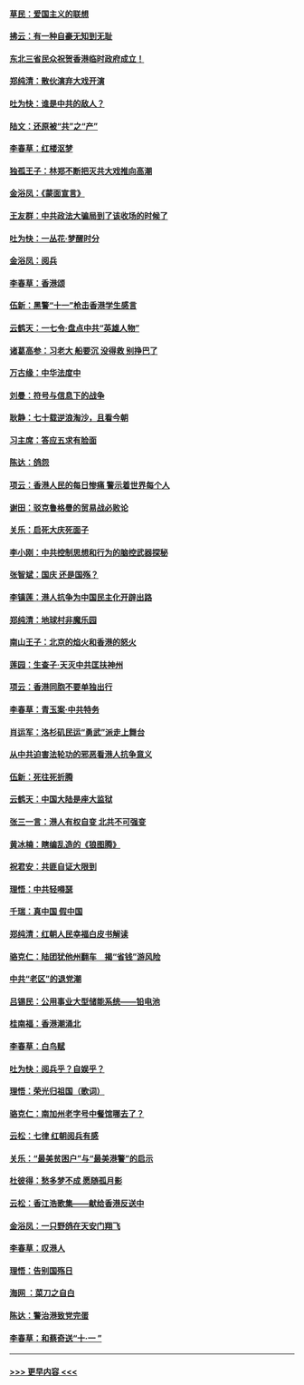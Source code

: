 #### [草民：爱国主义的联想](../pages/nsc993/n11572333.md?t=10070655) 
#### [拂云：有一种自豪无知到无耻](../pages/nsc993/n11572006.md?t=10070655) 
#### [东北三省民众祝贺香港临时政府成立！](../pages/nsc993/n11571215.md?t=10070655) 
#### [郑纯清：散伙演弃大戏开演](../pages/nsc993/n11570826.md?t=10070655) 
#### [吐为快：谁是中共的敌人？](../pages/nsc993/n11570817.md?t=10070655) 
#### [陆文：还原被“共”之“产”](../pages/nsc993/n11570798.md?t=10070655) 
#### [李春草：红楼沤梦](../pages/nsc993/n11569673.md?t=10070655) 
#### [独孤王子：林郑不断把灭共大戏推向高潮](../pages/nsc993/n11569381.md?t=10070655) 
#### [金浴凤：《蒙面宣言》](../pages/nsc993/n11569368.md?t=10070655) 
#### [王友群：中共政法大骗局到了该收场的时候了](../pages/nsc993/n11568940.md?t=10070655) 
#### [吐为快：一丛花‧梦醒时分](../pages/nsc993/n11567491.md?t=10070655) 
#### [金浴凤：阅兵](../pages/nsc993/n11567454.md?t=10070655) 
#### [李春草：香港颂](../pages/nsc993/n11567444.md?t=10070655) 
#### [伍新：黑警“十一”枪击香港学生感言](../pages/nsc993/n11567426.md?t=10070655) 
#### [云鹤天：一七令‧盘点中共“英雄人物”](../pages/nsc993/n11567091.md?t=10070655) 
#### [诸葛高参：习老大 船要沉 没得救 别挣巴了](../pages/nsc993/n11566976.md?t=10070655) 
#### [万古缘：中华法度中](../pages/nsc993/n11566726.md?t=10070655) 
#### [刘曼：符号与信息下的战争](../pages/nsc993/n11564655.md?t=10070655) 
#### [耿静：七十载逆浪淘沙，且看今朝](../pages/nsc993/n11564520.md?t=10070655) 
#### [习主席：答应五求有脸面](../pages/nsc993/n11563953.md?t=10070655) 
#### [陈达：鸽怨](../pages/nsc993/n11561879.md?t=10070655) 
#### [项云：香港人民的每日惨痛  警示着世界每个人](../pages/nsc993/n11559273.md?t=10070655) 
#### [谢田：驳克鲁格曼的贸易战必败论](../pages/nsc993/n11555840.md?t=10070655) 
#### [关乐：启死大庆死面子](../pages/nsc993/n11556823.md?t=10070655) 
#### [李小刚：中共控制思想和行为的脑控武器探秘](../pages/nsc993/n11556776.md?t=10070655) 
#### [张智斌：国庆  还是国殇？](../pages/nsc993/n11556617.md?t=10070655) 
#### [李镇莲：港人抗争为中国民主化开辟出路](../pages/nsc993/n11556570.md?t=10070655) 
#### [郑纯清：地球村非魔乐园](../pages/nsc993/n11555415.md?t=10070655) 
#### [南山王子：北京的焰火和香港的怒火](../pages/nsc993/n11555318.md?t=10070655) 
#### [莲园：生查子·天灭中共匡扶神州](../pages/nsc993/n11555302.md?t=10070655) 
#### [项云：香港同胞不要单独出行](../pages/nsc993/n11555276.md?t=10070655) 
#### [李春草：青玉案‧中共特务](../pages/nsc993/n11552356.md?t=10070655) 
#### [肖运军：洛杉矶民运“勇武”派走上舞台](../pages/nsc993/n11551595.md?t=10070655) 
#### [从中共迫害法轮功的邪恶看港人抗争意义](../pages/nsc993/n11540858.md?t=10070655) 
#### [伍新：死往死折腾](../pages/nsc993/n11550174.md?t=10070655) 
#### [云鹤天：中国大陆是座大监狱](../pages/nsc993/n11550155.md?t=10070655) 
#### [张三一言：港人有权自变 北共不可强变](../pages/nsc993/n11550132.md?t=10070655) 
#### [黄冰楠：瞎编乱造的《狼图腾》](../pages/nsc993/n11550082.md?t=10070655) 
#### [祝君安：共匪自证大限到](../pages/nsc993/n11550041.md?t=10070655) 
#### [理悟：中共轻嘚瑟](../pages/nsc993/n11547978.md?t=10070655) 
#### [千瑞：真中国 假中国](../pages/nsc993/n11547865.md?t=10070655) 
#### [郑纯清：红朝人民幸福白皮书解读](../pages/nsc993/n11547499.md?t=10070655) 
#### [骆克仁：陆团犹他州翻车　揭“省钱”游风险](../pages/nsc993/n11546977.md?t=10070655) 
#### [中共“老区”的退党潮](../pages/nsc993/n11545995.md?t=10070655) 
#### [吕锡民：公用事业大型储能系统——铅电池](../pages/nsc993/n11545701.md?t=10070655) 
#### [桂南福：香港潮涌北](../pages/nsc993/n11545682.md?t=10070655) 
#### [李春草：白鸟赋](../pages/nsc993/n11545663.md?t=10070655) 
#### [吐为快：阅兵乎？自娱乎？](../pages/nsc993/n11545625.md?t=10070655) 
#### [理悟：荣光归祖国（歌词）](../pages/nsc993/n11545616.md?t=10070655) 
#### [骆克仁：南加州老字号中餐馆哪去了？](../pages/nsc993/n11545120.md?t=10070655) 
#### [云松：七律 红朝阅兵有感](../pages/nsc993/n11542394.md?t=10070655) 
#### [关乐：“最美贫困户”与“最美港警”的启示](../pages/nsc993/n11542252.md?t=10070655) 
#### [杜彼得：愁多梦不成 愿随孤月影](../pages/nsc993/n11540296.md?t=10070655) 
#### [云松：香江浩歌集——献给香港反送中](../pages/nsc993/n11540149.md?t=10070655) 
#### [金浴凤：一只野鸽在天安门翔飞](../pages/nsc993/n11540280.md?t=10070655) 
#### [李春草：叹港人](../pages/nsc993/n11540119.md?t=10070655) 
#### [理悟：告别国殇日](../pages/nsc993/n11539610.md?t=10070655) 
#### [海网 ：菜刀之自白](../pages/nsc993/n11539597.md?t=10070655) 
#### [陈达：警治港致党完蛋](../pages/nsc993/n11538127.md?t=10070655) 
#### [李春草：和蔡奇送“十·一 ”](../pages/nsc993/n11537810.md?t=10070655) 

----
#### [ >>> 更早内容 <<< ](../indexes/nsc993-earlier.md)
